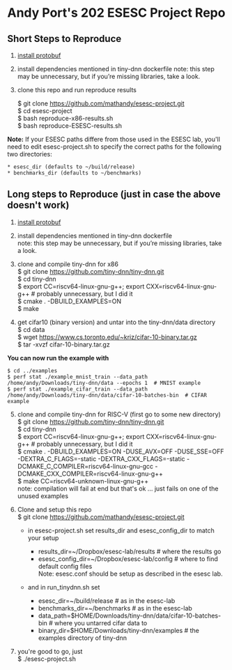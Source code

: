 # Andy Port's 202 ESESC Project Repo

## Short Steps to Reproduce

1. [install protobuf](https://github.com/protocolbuffers/protobuf/blob/master/src/README.md)

2. install dependencies mentioned in tiny-dnn dockerfile
note: this step may be unnecessary, but if you’re missing libraries, take a look.

3. clone this repo and run reproduce results
    
    $ git clone https://github.com/mathandy/esesc-project.git  
    $ cd esesc-project  
    $ bash reproduce-x86-results.sh  
    $ bash reproduce-ESESC-results.sh  

**Note:** If your ESESC paths differe from those used in the ESESC lab, you'll need to edit esesc-project.sh to specify the correct paths for the following two directories: 

    * esesc_dir (defaults to ~/build/release)  
    * benchmarks_dir (defaults to ~/benchmarks)  


## Long steps to Reproduce (just in case the above doesn't work)  
1. [install protobuf](https://github.com/protocolbuffers/protobuf/blob/master/src/README.md)

2. install dependencies mentioned in tiny-dnn dockerfile  
note: this step may be unnecessary, but if you’re missing libraries, take a look.

3. clone and compile tiny-dnn for x86  
    $ git clone https://github.com/tiny-dnn/tiny-dnn.git  
    $ cd tiny-dnn  
    $ export CC=riscv64-linux-gnu-g++; export CXX=riscv64-linux-gnu-g++   # probably unnecessary, but I did it  
    $ cmake . -DBUILD_EXAMPLES=ON  
    $ make  

4. get cifar10 (binary version) and untar into the tiny-dnn/data directory  
    $ cd data  
    $ wget https://www.cs.toronto.edu/~kriz/cifar-10-binary.tar.gz  
    $ tar -xvzf cifar-10-binary.tar.gz  

**You can now run the example with**  

    $ cd ../examples 
    $ perf stat ./example_mnist_train --data_path   /home/andy/Downloads/tiny-dnn/data --epochs 1  # MNIST example  
    $ perf stat ./example_cifar_train --data_path   /home/andy/Downloads/tiny-dnn/data/cifar-10-batches-bin  # CIFAR example  

5. clone and compile tiny-dnn for RISC-V (first go to some new directory)  
    $ git clone https://github.com/tiny-dnn/tiny-dnn.git  
    $ cd tiny-dnn  
    $ export CC=riscv64-linux-gnu-g++; export CXX=riscv64-linux-gnu-g++   # probably unnecessary, but I did it  
    $ cmake . -DBUILD_EXAMPLES=ON -DUSE_AVX=OFF -DUSE_SSE=OFF -DEXTRA_C_FLAGS=-static -DEXTRA_CXX_FLAGS=-static -DCMAKE_C_COMPILER=riscv64-linux-gnu-gcc -DCMAKE_CXX_COMPILER=riscv64-linux-gnu-g++  
    $ make CC=riscv64-unknown-linux-gnu-g++  
    note: compilation will fail at end but that's ok ... just fails on one of the unused examples  

7. Clone and setup this repo  
    $ git clone https://github.com/mathandy/esesc-project.git  

    * in esesc-project.sh set results_dir and esesc_config_dir to match your setup  
        * results_dir=~/Dropbox/esesc-lab/results  # where the results go  
        * esesc_config_dir=~/Dropbox/esesc-lab/config  # where to find default config files  
        Note: esesc.conf should be setup as described in the esesc lab.  
        
    * and in run_tinydnn.sh set  
        * esesc_dir=~/build/release  # as in the esesc-lab
        * benchmarks_dir=~/benchmarks  # as in the esesc-lab
        * data_path=$HOME/Downloads/tiny-dnn/data/cifar-10-batches-bin  # where you untarred cifar data to 
        * binary_dir=$HOME/Downloads/tiny-dnn/examples  # the examples directory of tiny-dnn

8. you're good to go, just  
    $ ./esesc-project.sh

